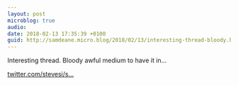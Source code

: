 ```yaml
---
layout: post
microblog: true
audio: 
date: 2018-02-13 17:35:39 +0100
guid: http://samdeane.micro.blog/2018/02/13/interesting-thread-bloody.html
---
```

Interesting thread. Bloody awful medium to have it in…

[twitter.com/stevesi/s...](https://twitter.com/stevesi/status/963142502604779520)
